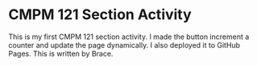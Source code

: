 
# CMPM 121 Section Activity

This is my first CMPM 121 section activity. I made the button increment a counter and update the page dynamically. I also deployed it to GitHub Pages. This is written by Brace.
